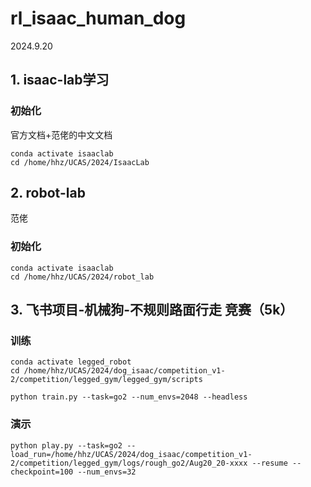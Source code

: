 # rl_isaac_human_dog
2024.9.20

## 1. isaac-lab学习
### 初始化
官方文档+范佬的中文文档
```
conda activate isaaclab
cd /home/hhz/UCAS/2024/IsaacLab

```

## 2. robot-lab
范佬
### 初始化
```
conda activate isaaclab
cd /home/hhz/UCAS/2024/robot_lab
```

## 3. 飞书项目-机械狗-不规则路面行走   竞赛（5k）
### 训练
```
conda activate legged_robot
cd /home/hhz/UCAS/2024/dog_isaac/competition_v1-2/competition/legged_gym/legged_gym/scripts

python train.py --task=go2 --num_envs=2048 --headless

```
### 演示
```
python play.py --task=go2 --load_run=/home/hhz/UCAS/2024/dog_isaac/competition_v1-2/competition/legged_gym/logs/rough_go2/Aug20_20-xxxx --resume --checkpoint=100 --num_envs=32

```

